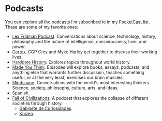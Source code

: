 # Podcasts

You can explore all the podcasts I'm subscribed to in [my PocketCast list](https://lists.pocketcasts.com/e0b1036d-ffe3-42af-ba4e-2c13a120a2b3). These are some of my favorite ones:

- [Lex Fridman Podcast](https://lexfridman.com/podcast/). Conversations about science, technology, history, philosophy and the nature of intelligence, consciousness, love, and power.
- [Cortex](https://www.relay.fm/cortex). CGP Grey and Myke Hurley get together to discuss their working lives.
- [Hardcore History](https://www.dancarlin.com/hardcore-history-series/). Explores topics throughout world history.
- [Made You Think](https://madeyouthinkpodcast.com/). Episodes will explore books, essays, podcasts, and anything else that warrants further discussion, teaches something useful, or at the very least, exercises our brain muscles.
- [Mindscape](https://www.preposterousuniverse.com/podcast/). Conversations with the world's most interesting thinkers. Science, society, philosophy, culture, arts, and ideas.
- Spanish.
- [Fall of Civilizations](https://fallofcivilizationspodcast.com/). A podcast that explores the collapse of different societies through history.
  - [Gabinete de Curiosidades](https://web.archive.org/web/20240528141801/https://www.gabinetepodcast.com/).
  - [Kaizen](https://www.jaimerodriguezdesantiago.com/).
